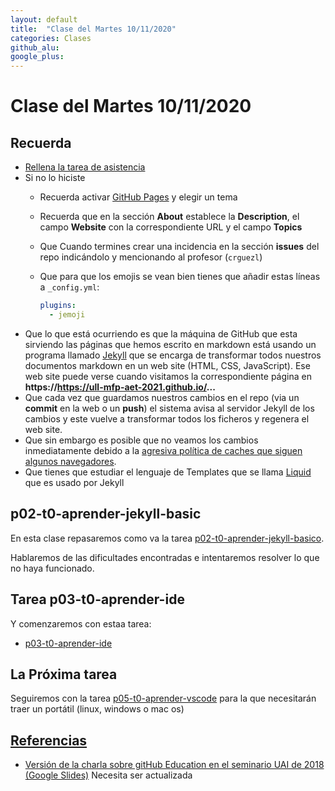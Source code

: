 ```yaml
---
layout: default
title:  "Clase del Martes 10/11/2020"
categories: Clases
github_alu: 
google_plus: 
---
```


# Clase del Martes 10/11/2020

## Recuerda


* [Rellena la tarea de asistencia](https://campusdoctoradoyposgrado.ull.es/mod/attendance/view.php?id=283483)
* Si no lo hiciste
  * Recuerda activar [GitHub Pages](https://guides.github.com/features/pages/) y elegir un tema 
  *  Recuerda que en la sección **About** establece la **Description**, el campo **Website** con la correspondiente URL y el campo **Topics**
  * Que Cuando termines crear una incidencia en la sección **issues** del repo indicándolo y mencionando al profesor (`crguezl`)
  * Que para que los emojis se vean bien tienes que añadir estas líneas a  `_config.yml`:
    
    ```yml
    plugins:
      - jemoji
    ```
- Que lo que está ocurriendo es que la máquina de GitHub que esta sirviendo las páginas que hemos escrito en markdown está usando un programa llamado [Jekyll](https://jekyllrb.com/) que se encarga de transformar todos nuestros documentos markdown en un web site (HTML, CSS, JavaScript). Ese web site puede verse cuando visitamos la correspondiente página en **https://https://ull-mfp-aet-2021.github.io/...** 
- Que cada vez que guardamos nuestros cambios en el repo (via un **commit** en la web o un **push**) el sistema avisa al servidor Jekyll de los cambios y este vuelve a transformar todos los ficheros y regenera el web site. 
- Que sin embargo es posible que no veamos los cambios inmediatamente debido a la [agresiva política de caches que siguen algunos navegadores](https://support.google.com/chrome/thread/34986001?hl=ens).
- Que tienes que estudiar el lenguaje de Templates que se llama [Liquid](https://shopify.github.io/liquid/) que es usado por Jekyll

## p02-t0-aprender-jekyll-basic

En esta clase repasaremos como va la tarea [p02-t0-aprender-jekyll-basico]({{site.baseurl}}/tema0-introduccion/practicas/p02-t0-aprender-jekyll-basico/). 

Hablaremos de las dificultades encontradas e intentaremos resolver lo que no haya funcionado.

## Tarea p03-t0-aprender-ide

Y comenzaremos con estaa tarea:

* [p03-t0-aprender-ide]({{site.baseurl}}/tema0-introduccion/practicas/p03-t0-aprender-ide/)



## La Próxima tarea

Seguiremos con la tarea [p05-t0-aprender-vscode]({{site.baseurl}}/tema0-introduccion/practicas/p05-t0-aprender-vscode) para la que necesitarán traer un portátil (linux, windows o mac os)


## [Referencias](references)

* [Versión de la charla sobre gitHub Education en el seminario UAI de 2018 (Google Slides)](https://docs.google.com/presentation/d/1LAZUS4SX7axmzEUElh2Oz2DqC1cJA6PUvb1KixJ1KWw/edit?usp=sharing) Necesita ser actualizada